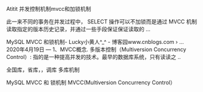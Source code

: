 Atitit 并发控制机制mvcc和加锁机制 


此一来不同的事务在并发过程中， SELECT 操作可以不加锁而是通过 MVCC 机制读取指定的版本历史记录，并通过一些手段保证保证读取的 ...


MySQL MVCC 和锁机制- Lucky小黄人^_^ - 博客园www.cnblogs.com › ...
2020年4月19日 — 1、MVCC概念. 多版本控制（Multiversion Concurrency Control）: 指的是一种提高并发的技术。最早的数据库系统，只有读读之 ..


全国库，省库，，调库
多库机制


MySQL MVCC 和 锁机制
MVCC(Multiversion Concurrency Control）
